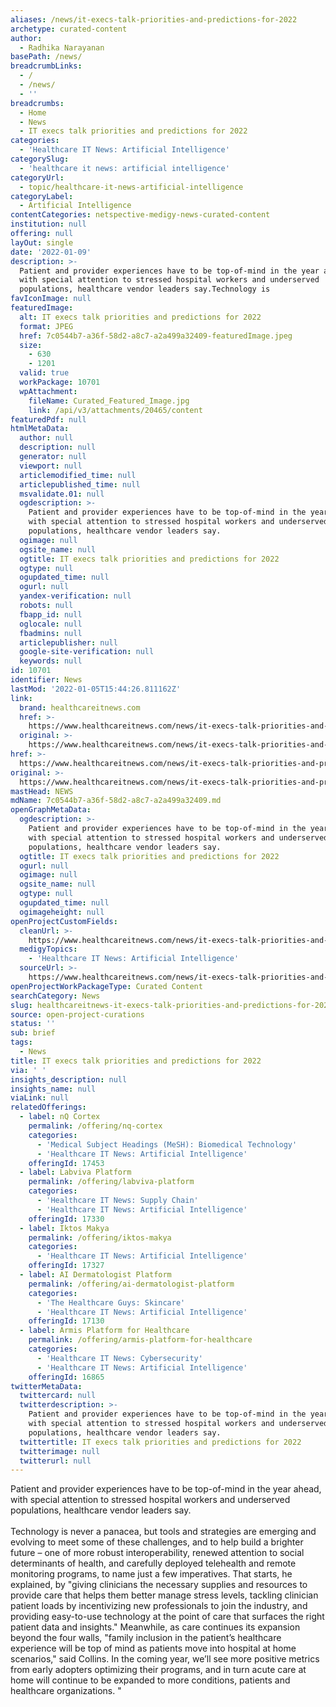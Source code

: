 ```yaml
---
aliases: /news/it-execs-talk-priorities-and-predictions-for-2022
archetype: curated-content
author:
  - Radhika Narayanan
basePath: /news/
breadcrumbLinks:
  - /
  - /news/
  - ''
breadcrumbs:
  - Home
  - News
  - IT execs talk priorities and predictions for 2022
categories:
  - 'Healthcare IT News: Artificial Intelligence'
categorySlug:
  - 'healthcare it news: artificial intelligence'
categoryUrl:
  - topic/healthcare-it-news-artificial-intelligence
categoryLabel:
  - Artificial Intelligence
contentCategories: netspective-medigy-news-curated-content
institution: null
offering: null
layOut: single
date: '2022-01-09'
description: >-
  Patient and provider experiences have to be top-of-mind in the year ahead,
  with special attention to stressed hospital workers and underserved
  populations, healthcare vendor leaders say.Technology is 
favIconImage: null
featuredImage:
  alt: IT execs talk priorities and predictions for 2022
  format: JPEG
  href: 7c0544b7-a36f-58d2-a8c7-a2a499a32409-featuredImage.jpeg
  size:
    - 630
    - 1201
  valid: true
  workPackage: 10701
  wpAttachment:
    fileName: Curated_Featured_Image.jpg
    link: /api/v3/attachments/20465/content
featuredPdf: null
htmlMetaData:
  author: null
  description: null
  generator: null
  viewport: null
  articlemodified_time: null
  articlepublished_time: null
  msvalidate.01: null
  ogdescription: >-
    Patient and provider experiences have to be top-of-mind in the year ahead,
    with special attention to stressed hospital workers and underserved
    populations, healthcare vendor leaders say.
  ogimage: null
  ogsite_name: null
  ogtitle: IT execs talk priorities and predictions for 2022
  ogtype: null
  ogupdated_time: null
  ogurl: null
  yandex-verification: null
  robots: null
  fbapp_id: null
  oglocale: null
  fbadmins: null
  articlepublisher: null
  google-site-verification: null
  keywords: null
id: 10701
identifier: News
lastMod: '2022-01-05T15:44:26.811162Z'
link:
  brand: healthcareitnews.com
  href: >-
    https://www.healthcareitnews.com/news/it-execs-talk-priorities-and-predictions-2022
  original: >-
    https://www.healthcareitnews.com/news/it-execs-talk-priorities-and-predictions-2022
href: >-
  https://www.healthcareitnews.com/news/it-execs-talk-priorities-and-predictions-2022
original: >-
  https://www.healthcareitnews.com/news/it-execs-talk-priorities-and-predictions-2022
mastHead: NEWS
mdName: 7c0544b7-a36f-58d2-a8c7-a2a499a32409.md
openGraphMetaData:
  ogdescription: >-
    Patient and provider experiences have to be top-of-mind in the year ahead,
    with special attention to stressed hospital workers and underserved
    populations, healthcare vendor leaders say.
  ogtitle: IT execs talk priorities and predictions for 2022
  ogurl: null
  ogimage: null
  ogsite_name: null
  ogtype: null
  ogupdated_time: null
  ogimageheight: null
openProjectCustomFields:
  cleanUrl: >-
    https://www.healthcareitnews.com/news/it-execs-talk-priorities-and-predictions-2022
  medigyTopics:
    - 'Healthcare IT News: Artificial Intelligence'
  sourceUrl: >-
    https://www.healthcareitnews.com/news/it-execs-talk-priorities-and-predictions-2022
openProjectWorkPackageType: Curated Content
searchCategory: News
slug: healthcareitnews-it-execs-talk-priorities-and-predictions-for-2022
source: open-project-curations
status: ''
sub: brief
tags:
  - News
title: IT execs talk priorities and predictions for 2022
via: ' '
insights_description: null
insights_name: null
viaLink: null
relatedOfferings:
  - label: nQ Cortex
    permalink: /offering/nq-cortex
    categories:
      - 'Medical Subject Headings (MeSH): Biomedical Technology'
      - 'Healthcare IT News: Artificial Intelligence'
    offeringId: 17453
  - label: Labviva Platform
    permalink: /offering/labviva-platform
    categories:
      - 'Healthcare IT News: Supply Chain'
      - 'Healthcare IT News: Artificial Intelligence'
    offeringId: 17330
  - label: Iktos Makya
    permalink: /offering/iktos-makya
    categories:
      - 'Healthcare IT News: Artificial Intelligence'
    offeringId: 17327
  - label: AI Dermatologist Platform
    permalink: /offering/ai-dermatologist-platform
    categories:
      - 'The Healthcare Guys: Skincare'
      - 'Healthcare IT News: Artificial Intelligence'
    offeringId: 17130
  - label: Armis Platform for Healthcare
    permalink: /offering/armis-platform-for-healthcare
    categories:
      - 'Healthcare IT News: Cybersecurity'
      - 'Healthcare IT News: Artificial Intelligence'
    offeringId: 16865
twitterMetaData:
  twittercard: null
  twitterdescription: >-
    Patient and provider experiences have to be top-of-mind in the year ahead,
    with special attention to stressed hospital workers and underserved
    populations, healthcare vendor leaders say.
  twittertitle: IT execs talk priorities and predictions for 2022
  twitterimage: null
  twitterurl: null
---
```

<p>Patient and provider experiences have to be top-of-mind in the year ahead, with special attention to stressed hospital workers and underserved populations, healthcare vendor leaders say.<br><br>Technology is never a panacea, but tools and strategies are emerging and evolving to meet some of these challenges, and to help build a brighter future – one of more robust interoperability, renewed attention to social determinants of health, and carefully deployed telehealth and remote monitoring programs, to name just a few imperatives.
That starts, he explained, by "giving clinicians the necessary supplies and resources to provide care that helps them better manage stress levels, tackling clinician patient loads by incentivizing new professionals to join the industry, and providing easy-to-use technology at the point of care that surfaces the right patient data and insights."
Meanwhile, as care continues its expansion beyond the four walls, "family inclusion in the patient’s healthcare experience will be top of mind as patients move into hospital at home scenarios," said Collins.
In the coming year, we’ll see more positive metrics from early adopters optimizing their programs, and in turn acute care at home will continue to be expanded to more conditions, patients and healthcare organizations.
"</p>